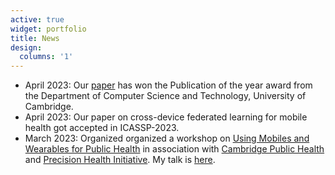 ```yaml
---
active: true
widget: portfolio
title: News
design:
  columns: '1'
---
```


- April 2023: Our [paper](https://abhirup-home.netlify.app/publication/machine-learning-detects-altered-spatial-navigation-features-in-outdoor-behaviour-of-alzheimers-disease-patients/) has won the Publication of the year award from the Department of Computer Science and Technology, University of Cambridge.
- April 2023: Our paper on cross-device federated learning for mobile health got accepted in ICASSP-2023.
- March 2023: Organized organized a workshop on [Using Mobiles and Wearables for Public Health](https://www.cph.cam.ac.uk/events/using-mobiles-and-wearables-public-health) in association with [Cambridge Public Health](https://www.cph.cam.ac.uk/) and [Precision Health Initiative](https://www.precisionhealth.cam.ac.uk/). My talk is [here]("https://www.youtube.com/embed/VHORLuZvpgk").
